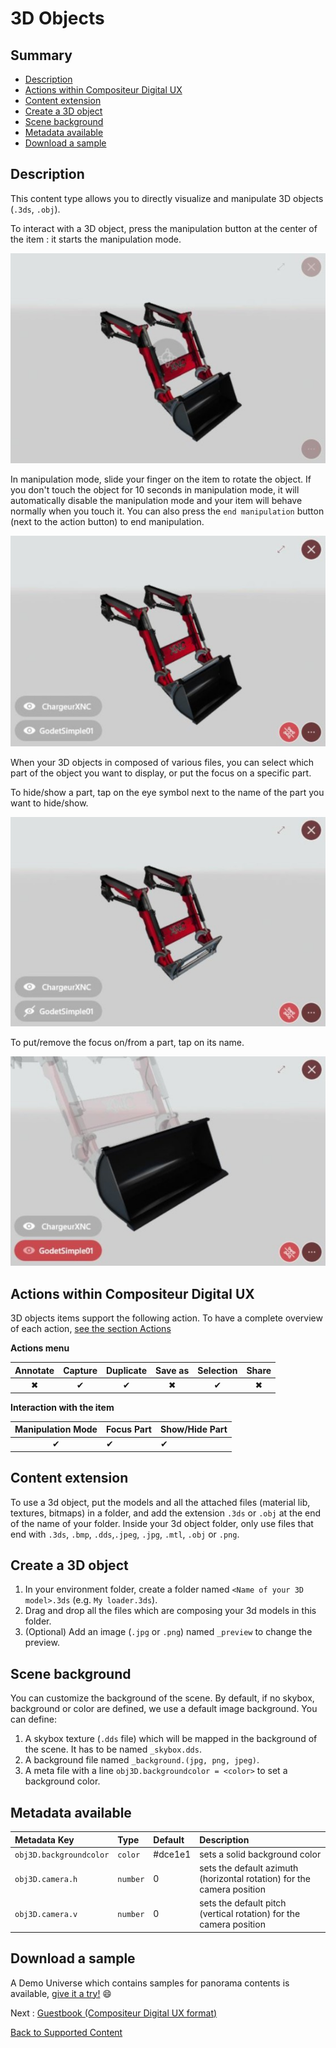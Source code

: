 # 3D Objects

## Summary
* [Description](#description)
* [Actions within Compositeur Digital UX](#actions-within-compositeur-digital-ux)
* [Content extension](#content-extension)
* [Create a 3D object](#create-a-3d-object)
* [Scene background](#scene-background)
* [Metadata available](#metadata-available)
* [Download a sample](#download-a-sample)

## Description 

This content type allows you to directly visualize and manipulate 3D objects (`.3ds`, `.obj`).

To interact with a 3D object, press the manipulation button at the center of the item : it starts the manipulation mode.

![3D Object manipulation mode disabled](../../img/content_3d-obj_start.JPG)

In manipulation mode, slide your finger on the item to rotate the object. If you don't touch the object for 10 seconds in manipulation mode, it will automatically disable the manipulation mode and your item will behave normally when you touch it.
You can also press the `end manipulation` button (next to the action button) to end manipulation.

![3D Object manipulation mode enabled](../../img/content_3d-obj_end.JPG)

When your 3D objects in composed of various files, you can select which part of the object you want to display, or put the focus on a specific part.

To hide/show a part, tap on the eye symbol next to the name of the part you want to hide/show. 

![3D Object hide part](../../img/content_3d-obj_hide_part.JPG)

To put/remove the focus on/from a part, tap on its name.

![3D Object hide part](../../img/content_3d-obj_focus_part.JPG)

## Actions within Compositeur Digital UX

3D objects items support the following action. To have a complete overview of each action, [see the section Actions](actions.md)

**Actions menu**

| Annotate | Capture  | Duplicate | Save as  | Selection | Share    | 
|:--------:|:--------:|:---------:|:--------:|:---------:|:--------:|
| &#x2716; | &#x2714; | &#x2714;  | &#x2716; | &#x2714;  | &#x2716; |

**Interaction with the item**

| Manipulation Mode | Focus Part | Show/Hide Part |
|:-----------------:|:-----------|:---------------|
| &#x2714;          | &#x2714;   | &#x2714;       |

## Content extension

To use a 3d object, put the models and all the attached files (material lib, textures, bitmaps) in a folder, and add the extension `.3ds` or `.obj` at the end of the name of your folder.
Inside your 3d object folder, only use files that end with `.3ds`, `.bmp`, `.dds`,`.jpeg`, `.jpg`, `.mtl`, `.obj` or `.png`.

## Create a 3D object

1. In your environment folder, create a folder named `<Name of your 3D model>.3ds` (e.g. `My loader.3ds`).
1. Drag and drop all the files which are composing your 3d models in this folder.
1. (Optional) Add an image (`.jpg` or `.png`) named `_preview` to change the preview.

## Scene background

You can customize the background of the scene. By default, if no skybox, background or color are defined, we use a default image background. You can define: 

1. A skybox texture (`.dds` file) which will be mapped in the background of the scene. It has to be named `_skybox.dds`.
1. A background file named `_background.(jpg, png, jpeg)`.
1. A meta file with a line `obj3D.backgroundcolor = <color>` to set a background color.

## Metadata available

| Metadata Key                      | Type     | Default | Description |
|:--------------------------------- |:---------|:--------|:-|
| `obj3D.backgroundcolor`           | `color`  | #dce1e1 | sets a solid background color |
| `obj3D.camera.h`                  | `number` | 0       | sets the default azimuth (horizontal rotation) for the camera position |
| `obj3D.camera.v`                  | `number` | 0       | sets the default pitch (vertical rotation) for the camera position |

## Download a sample

A Demo Universe which contains samples for panorama contents is available, [give it a try!](../Demo-Universe.zip) &#x1f604;

Next : [Guestbook (Compositeur Digital UX format)](guestbook.md)

[Back to Supported Content](index.md)
